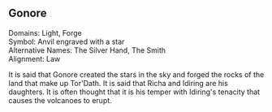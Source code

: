 ## Gonore
Domains: Light, Forge  
Symbol: Anvil engraved with a star    
Alternative Names: The Silver Hand, The Smith  
Alignment: Law

It is said that Gonore created the stars in the sky and forged the rocks of the land that make up Tor'Dath. It is said that Richa and Idiring are his daughters. It is often thought that it is his temper with Idiring's tenacity that causes the volcanoes to erupt.